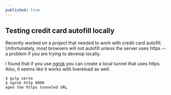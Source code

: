 ```yaml
---
published: true
---
```

## Testing credit card autofill locally

Recently worked on a project that needed to work with credit card autofill. Unfortunately, most browsers will not autofill unless the server uses https -- a problem if you are trying to develop locally.

I found that if you use [ngrok](https://ngrok.com) you can create a local tunnel that uses https. Also, it seems like it works with livereload as well.

    $ gulp serve
    $ ngrok http 9000
    open the https tunneled URL

